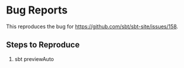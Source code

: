 # Bug Reports

This reproduces the bug for https://github.com/sbt/sbt-site/issues/158.

## Steps to Reproduce

1. sbt previewAuto
